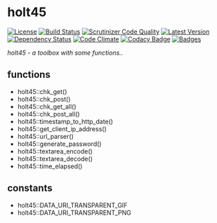 # holt45

[![License](https://poser.pugx.org/w3l/holt45/license)](https://packagist.org/packages/w3l/holt45)
[![Build Status](https://img.shields.io/travis/w3l/holt45.svg)](https://travis-ci.org/w3l/holt45)
[![Scrutinizer Code Quality](https://img.shields.io/scrutinizer/g/w3l/holt45.svg)](https://scrutinizer-ci.com/g/w3l/holt45/?branch=master)
[![Latest Version](https://img.shields.io/packagist/v/w3l/holt45.svg)](https://packagist.org/packages/w3l/holt45)
[![Dependency Status](https://img.shields.io/versioneye/d/w3l/holt45.svg)](https://www.versioneye.com/user/projects/569e23172025a6002e00014e)
[![Code Climate](https://img.shields.io/codeclimate/github/w3l/holt45.svg)](https://codeclimate.com/github/w3l/holt45)
[![Codacy Badge](https://img.shields.io/codacy/a3955affc5dc4e57b48ae2a6a8eb5b2f.svg?label=codacy)](https://www.codacy.com/app/support_7/holt45)
[![Badges](https://img.shields.io/badge/badges-shields.io-ff69b4.svg)](http://shields.io/)

*holt45 - a toolbox with some functions..*

## functions
* holt45::chk_get()
* holt45::chk_post()
* holt45::chk_get_all()
* holt45::chk_post_all()
* holt45::timestamp_to_http_date()
* holt45::get_client_ip_address()
* holt45::url_parser()
* holt45::generate_password()
* holt45::textarea_encode()
* holt45::textarea_decode()
* holt45::time_elapsed()

## constants
* holt45::DATA_URI_TRANSPARENT_GIF
* holt45::DATA_URI_TRANSPARENT_PNG